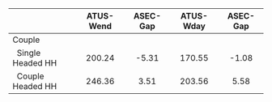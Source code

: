 
|                      |    ATUS-Wend |     ASEC-Gap |    ATUS-Wday |     ASEC-Gap |
| -------------------- | :----------: | :----------: | :----------: | :----------: |
| Couple               |              |              |              |              |
| &nbsp;&nbsp;Single Headed HH |       200.24 |        -5.31 |       170.55 |        -1.08 |
| &nbsp;&nbsp;Couple Headed HH |       246.36 |         3.51 |       203.56 |         5.58 |

